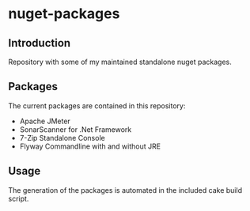 # nuget-packages

## Introduction
Repository with some of my maintained standalone nuget packages.

## Packages
The current packages are contained in this repository:

* Apache JMeter
* SonarScanner for .Net Framework
* 7-Zip Standalone Console
* Flyway Commandline with and without JRE

## Usage
The generation of the packages is automated in the included cake build script.
